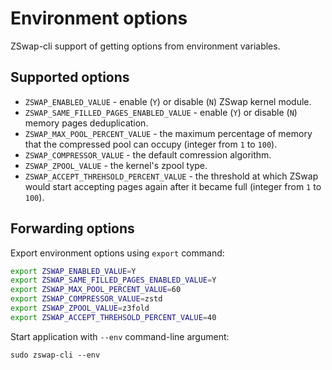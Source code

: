 # Environment options

ZSwap-cli support of getting options from environment variables.

## Supported options

  * `ZSWAP_ENABLED_VALUE` - enable (`Y`) or disable (`N`) ZSwap kernel module.
  * `ZSWAP_SAME_FILLED_PAGES_ENABLED_VALUE` - enable (`Y`) or disable (`N`) memory pages deduplication.
  * `ZSWAP_MAX_POOL_PERCENT_VALUE` - the maximum percentage of memory that the compressed pool can occupy (integer from `1` to `100`).
  * `ZSWAP_COMPRESSOR_VALUE` - the default comression algorithm.
  * `ZSWAP_ZPOOL_VALUE` - the kernel's zpool type.
  * `ZSWAP_ACCEPT_THREHSOLD_PERCENT_VALUE` - the threshold at which ZSwap would start accepting pages again after it became full (integer from `1` to `100`).

## Forwarding options

Export environment options using `export` command:

```bash
export ZSWAP_ENABLED_VALUE=Y
export ZSWAP_SAME_FILLED_PAGES_ENABLED_VALUE=Y
export ZSWAP_MAX_POOL_PERCENT_VALUE=60
export ZSWAP_COMPRESSOR_VALUE=zstd
export ZSWAP_ZPOOL_VALUE=z3fold
export ZSWAP_ACCEPT_THREHSOLD_PERCENT_VALUE=40
```

Start application with `--env` command-line argument:

```
sudo zswap-cli --env
```
